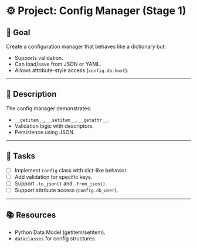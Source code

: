 # ⚙️ Project: Config Manager (Stage 1)

## 🎯 Goal
Create a configuration manager that behaves like a dictionary but:
- Supports validation.
- Can load/save from JSON or YAML.
- Allows attribute-style access (`config.db.host`).

---

## 📝 Description
The config manager demonstrates:
- `__getitem__`, `__setitem__`, `__getattr__`.
- Validation logic with descriptors.
- Persistence using JSON.

---

## 🚀 Tasks
- [ ] Implement `Config` class with dict-like behavior.  
- [ ] Add validation for specific keys.  
- [ ] Support `.to_json()` and `.from_json()`.  
- [ ] Support attribute access (`config.db_user`).  

---

## 📚 Resources
- Python Data Model (getitem/setitem).  
- `dataclasses` for config structures.  
